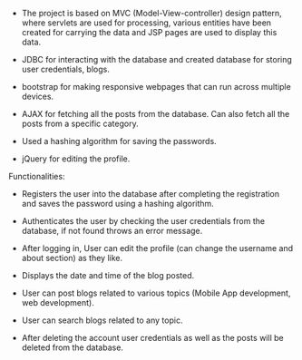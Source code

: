- The project is based on MVC (Model-View-controller) design pattern, where servlets are used for processing, various entities have been created for carrying the data and JSP pages are used to display this data. 

- JDBC for interacting with the database and created database for storing user credentials, blogs.

- bootstrap for making responsive webpages that can run across multiple devices.

- AJAX for fetching all the posts from the database. Can also fetch all the posts from a specific category.

- Used a hashing algorithm for saving the passwords.

- jQuery for editing the profile.



Functionalities:

- Registers the user into the database after completing the registration and saves the password  using a hashing algorithm.

- Authenticates the user by checking the user credentials from the database, if not found throws an error message.

- After logging in, User can edit the profile (can change the username and about section) as they like.

- Displays the date and time of the blog posted.

- User can post blogs related to various topics (Mobile App development, web development).

- User can search blogs related to any topic.

- After deleting the account  user credentials  as well as the posts will be deleted from the database.
